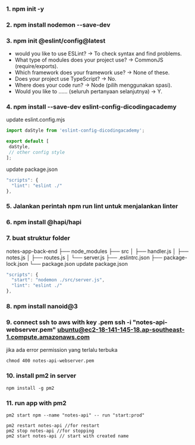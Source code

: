 ### 1. npm init -y
### 2. npm install nodemon --save-dev
### 3. npm init @eslint/config@latest
 - would you like to use ESLint? -> To check syntax and find problems.
 - What type of modules does your project use? -> CommonJS (require/exports).
 - Which framework does your framework use? -> None of these. 
 - Does your project use TypeScript? -> No.
 - Where does your code run? -> Node (pilih menggunakan spasi).
 - Would you like to …… (seluruh pertanyaan selanjutnya) -> Y.
 ### 4. npm install --save-dev eslint-config-dicodingacademy
 update eslint.config.mjs
 ```js
import daStyle from 'eslint-config-dicodingacademy';
 
export default [
  daStyle,
  // other config style
];
```

update package.json
```js
"scripts": {
  "lint": "eslint ./"
},
```
### 5. Jalankan perintah npm run lint untuk menjalankan linter
### 6. npm install @hapi/hapi
### 7. buat struktur folder
notes-app-back-end
├── node_modules
├── src
│ ├── handler.js
│ ├── notes.js
│ ├── routes.js
│ └── server.js
├── .eslintrc.json
├── package-lock.json
└── package.json
update package.json
```js
"scripts": {
  "start": "nodemon ./src/server.js",
  "lint": "eslint ./"
},
```
### 8. npm install nanoid@3

### 9. connect ssh to aws with key .pem ssh -i "notes-api-webserver.pem" ubuntu@ec2-18-141-145-18.ap-southeast-1.compute.amazonaws.com
jika ada  error  permission yang terlalu terbuka 
```
chmod 400 notes-api-webserver.pem
```

### 10. install pm2 in server 
```
npm install -g pm2
```

### 11. run app with pm2
```
pm2 start npm --name "notes-api" -- run "start:prod"

pm2 restart notes-api //for restart
pm2 stop notes-api //for stopping
pm2 start notes-api // start with created name
```